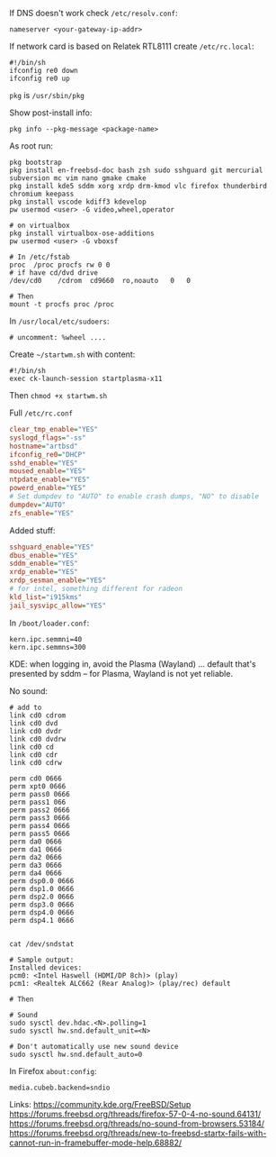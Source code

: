 If DNS doesn't work check `/etc/resolv.conf`:
```shell
nameserver <your-gateway-ip-addr>
```

If network card is based on Relatek RTL8111 create `/etc/rc.local`:

```shell
#!/bin/sh
ifconfig re0 down
ifconfig re0 up
```

`pkg` is `/usr/sbin/pkg`

Show post-install info:
```shell
pkg info --pkg-message <package-name>
```

As root run:
```
pkg bootstrap
pkg install en-freebsd-doc bash zsh sudo sshguard git mercurial subversion mc vim nano gmake cmake
pkg install kde5 sddm xorg xrdp drm-kmod vlc firefox thunderbird chromium keepass
pkg install vscode kdiff3 kdevelop
pw usermod <user> -G video,wheel,operator

# on virtualbox
pkg install virtualbox-ose-additions
pw usermod <user> -G vboxsf

# In /etc/fstab
proc  /proc procfs rw 0 0
# if have cd/dvd drive
/dev/cd0	/cdrom	cd9660	ro,noauto	0	0

# Then
mount -t procfs proc /proc
```

In `/usr/local/etc/sudoers`:
```shell
# uncomment: %wheel ....

```

Create `~/startwm.sh` with content:
```shell
#!/bin/sh
exec ck-launch-session startplasma-x11
```
Then `chmod +x startwm.sh`




Full `/etc/rc.conf`
```ini
clear_tmp_enable="YES"
syslogd_flags="-ss"
hostname="artbsd"
ifconfig_re0="DHCP"
sshd_enable="YES"
moused_enable="YES"
ntpdate_enable="YES"
powerd_enable="YES"
# Set dumpdev to "AUTO" to enable crash dumps, "NO" to disable
dumpdev="AUTO"
zfs_enable="YES"
```

Added stuff:
```ini
sshguard_enable="YES"
dbus_enable="YES"
sddm_enable="YES"
xrdp_enable="YES"
xrdp_sesman_enable="YES"
# for intel, something different for radeon
kld_list="i915kms"
jail_sysvipc_allow="YES"
```

In `/boot/loader.conf`:
```
kern.ipc.semmni=40
kern.ipc.semmns=300
```

KDE: when logging in, avoid the Plasma (Wayland) … default that's presented by sddm – for Plasma, Wayland is not yet reliable.

No sound:

```shell
# add to
link cd0 cdrom
link cd0 dvd
link cd0 dvdr
link cd0 dvdrw
link cd0 cd
link cd0 cdr
link cd0 cdrw

perm cd0 0666
perm xpt0 0666
perm pass0 0666
perm pass1 066
perm pass2 0666
perm pass3 0666
perm pass4 0666
perm pass5 0666
perm da0 0666
perm da1 0666
perm da2 0666
perm da3 0666
perm da4 0666
perm dsp0.0 0666
perm dsp1.0 0666
perm dsp2.0 0666
perm dsp3.0 0666
perm dsp4.0 0666
perm dsp4.1 0666


cat /dev/sndstat

# Sample output:
Installed devices:
pcm0: <Intel Haswell (HDMI/DP 8ch)> (play)
pcm1: <Realtek ALC662 (Rear Analog)> (play/rec) default

# Then

# Sound
sudo sysctl dev.hdac.<N>.polling=1
sudo sysctl hw.snd.default_unit=<N>

# Don't automatically use new sound device
sudo sysctl hw.snd.default_auto=0

```

In Firefox `about:config`:
```
media.cubeb.backend=sndio
```

Links:
https://community.kde.org/FreeBSD/Setup
https://forums.freebsd.org/threads/firefox-57-0-4-no-sound.64131/
https://forums.freebsd.org/threads/no-sound-from-browsers.53184/
https://forums.freebsd.org/threads/new-to-freebsd-startx-fails-with-cannot-run-in-framebuffer-mode-help.68882/

